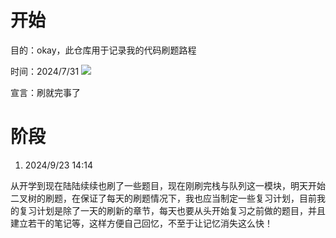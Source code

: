 # 开始

目的：okay，此仓库用于记录我的代码刷题路程

时间：2024/7/31 ![](https://pic.imgdb.cn/item/66a9fc5cd9c307b7e914b479.jpg)

宣言：刷就完事了


# 阶段

1. 2024/9/23 14:14

从开学到现在陆陆续续也刷了一些题目，现在刚刷完栈与队列这一模块，明天开始二叉树的刷题，在保证了每天的刷题情况下，我也应当制定一些复习计划，目前我的复习计划是除了一天的刷新的章节，每天也要从头开始复习之前做的题目，并且建立若干的笔记等，这样方便自己回忆，不至于让记忆消失这么快！

